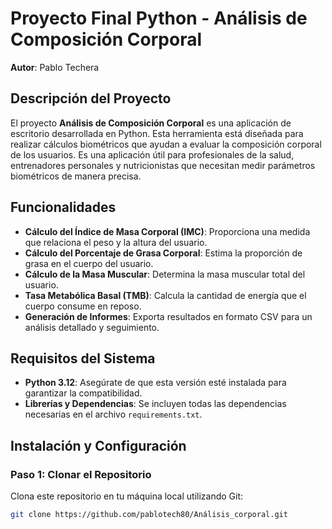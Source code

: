 # Proyecto Final Python - Análisis de Composición Corporal

**Autor**: Pablo Techera

## Descripción del Proyecto

El proyecto **Análisis de Composición Corporal** es una aplicación de escritorio desarrollada en Python. Esta herramienta está diseñada para realizar cálculos biométricos que ayudan a evaluar la composición corporal de los usuarios. Es una aplicación útil para profesionales de la salud, entrenadores personales y nutricionistas que necesitan medir parámetros biométricos de manera precisa.

## Funcionalidades

- **Cálculo del Índice de Masa Corporal (IMC)**: Proporciona una medida que relaciona el peso y la altura del usuario.
- **Cálculo del Porcentaje de Grasa Corporal**: Estima la proporción de grasa en el cuerpo del usuario.
- **Cálculo de la Masa Muscular**: Determina la masa muscular total del usuario.
- **Tasa Metabólica Basal (TMB)**: Calcula la cantidad de energía que el cuerpo consume en reposo.
- **Generación de Informes**: Exporta resultados en formato CSV para un análisis detallado y seguimiento.

## Requisitos del Sistema

- **Python 3.12**: Asegúrate de que esta versión esté instalada para garantizar la compatibilidad.
- **Librerías y Dependencias**: Se incluyen todas las dependencias necesarias en el archivo `requirements.txt`.

## Instalación y Configuración

### Paso 1: Clonar el Repositorio

Clona este repositorio en tu máquina local utilizando Git:

```bash
git clone https://github.com/pablotech80/Análisis_corporal.git




















